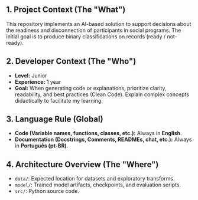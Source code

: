 
## 1. Project Context (The "What")

This repository implements an AI-based solution to support decisions about the readiness and disconnection of participants in social programs. The initial goal is to produce binary classifications on records (ready / not-ready).

## 2. Developer Context (The "Who")

* **Level:** Junior
* **Experience:** 1 year
* **Goal:** When generating code or explanations, prioritize clarity, readability, and best practices (Clean Code). Explain complex concepts didactically to facilitate my learning.

## 3. Language Rule (Global)

* **Code (Variable names, functions, classes, etc.):** Always in **English**.
* **Documentation (Docstrings, Comments, READMEs, chat, etc.):** Always in **Português (pt-BR)**.

## 4. Architecture Overview (The "Where")

- `data/`: Expected location for datasets and exploratory transforms.
- `model/`: Trained model artifacts, checkpoints, and evaluation scripts.
- `src/`: Python source code.